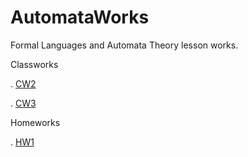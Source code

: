 # AutomataWorks
Formal Languages and Automata Theory lesson works.

Classworks

. [CW2](https://busenurkaraca.github.io/AutomataWorks/CW2.html)

. [CW3](https://busenurkaraca.github.io/AutomataWorks/CW3_Automata.html)

Homeworks

. [HW1](https://busenurkaraca.github.io/AutomataWorks/Homework1.html)
